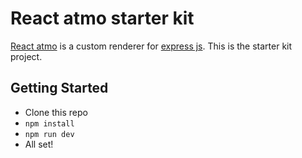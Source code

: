 # React atmo starter kit

[React atmo](https://github.com/Raathigesh/react-atmo) is a custom renderer for [express js](https://expressjs.com/). This is the starter kit project.

## Getting Started

* Clone this repo
* `npm install`
* `npm run dev`
* All set!

